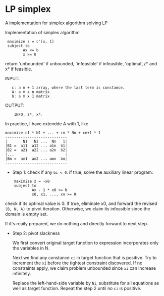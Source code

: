 # LP simplex
A implementation for simplex algorithm solving LP

Implementation of simplex algorithm
```
 maximize z = c'[x, 1]
 subject to 
        Ax <= b
        x >= 0
 ```
 return 'unbounded' if unbounded, 'infeasible' if infeasible, 'optimal',z* and x* if feasible.
 
 INPUT: 
 ```
    c: a n + 1 array, where the last term is constance.
    A: a m x n matrix 
    b: a m x 1 matrix 
```

OUTPUT:

```
    INFO, z*, x*. 
```
In practice, I have extendde A with 1, like

```
maximize c1 * N1 + ... + cn * Nn + cn+1 * 1
----------------------------
|       N1   N2 ...  Nn   1|
|B1 =  a11  a12 ... a1n  b1|
|B2 =  a21  a22 ... a2n  b2|
|...                       |
|Bm =  am1  am2 ... amn  bm|
----------------------------
```

- Step 1: check if any `bi < 0`. if true, solve the auxiliary linear program:
```
    maximize z = -x0
    subject to
            Ax - 1 * x0 <= b
            x0, x1, ..., xn >= 0

```
check if its optimal value is 0. If true, eliminate x0,
and forward the revised `(B, N, A)` to pivot iteration. Otherwise, we claim its infeasible since the domain is empty set.


If it's reaily prepared, we do nothing and directly forward to next step.

- Step 2: pivot slackness 
  
    We first convert original target function to expression incorporates only the variables in N.

    Next we find any constance `ci` in target function that is positive. Try to increment the `xi` before the tightest constraint discovered. If no constraints apply, we claim problem unbounded since `xi` can increase infinitely. 

    Replace the left-hand-side variable by `Ni`, substitute for all equations as well as target function. Repeat the step 2 until no `ci` is positive.
